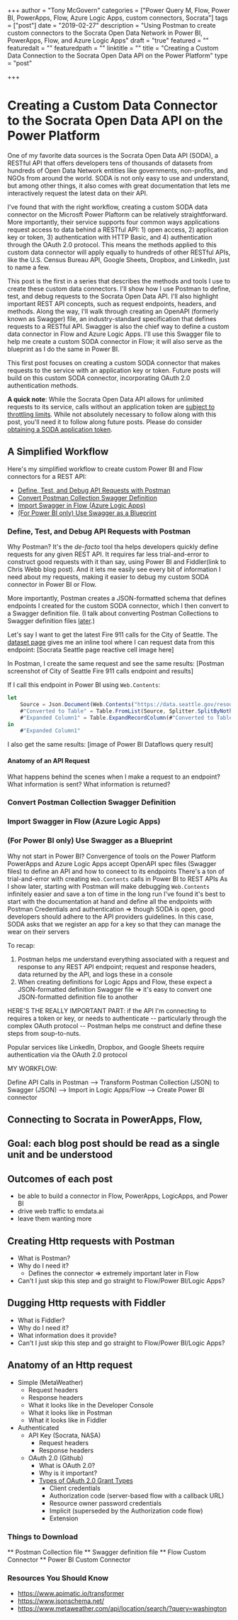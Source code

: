 +++
author = "Tony McGovern"
categories = ["Power Query M, Flow, Power BI, PowerApps, Flow, Azure Logic Apps, custom connectors, Socrata"]
tags = ["post"]
date = "2019-02-27"
description = "Using Postman to create custom connectors to the Socrata Open Data Network in Power BI, PowerApps, Flow, and Azure Logic Apps"
draft = "true"
featured = ""
featuredalt = ""
featuredpath = ""
linktitle = ""
title = "Creating a Custom Data Connection to the Socrata Open Data API on the Power Platform"
type = "post"

+++

# Creating a Custom Data Connector to the Socrata Open Data API on the Power Platform

One of my favorite data sources is the Socrata Open Data API (SODA), a RESTful API that offers developers tens of thousands of datasets from hundreds of Open Data Network entities like governments, non-profits, and NGOs from around the world. SODA is not only easy to use and understand, but among other things, it also comes with great documentation that lets me interactively request the latest data on their API.

I've found that with the right workflow, creating a custom SODA data connector on the Microsft Power Plaftorm can be relatively straightforward. More importantly, their service supports four common ways applications request access to data behind a RESTful API: 1) open access, 2) application key or token, 3) authentication with HTTP Basic, and 4) authentication through the OAuth 2.0 protocol. This means the methods applied to this custom data connector will apply equally to hundreds of other RESTful APIs, like the U.S. Census Bureau API, Google Sheets, Dropbox, and LinkedIn, just to name a few.

This post is the first in a series that describes the methods and tools I use to create these custom data connectors. I'll show how I use Postman to define, test, and debug requests to the Socrata Open Data API. I'll also highlight important REST API concepts, such as request endpoints, headers, and methods. Along the way, I'll walk through creating an OpenAPI (formerly known as Swagger) file, an industry-standard specification that defines requests to a RESTful API. Swagger is also the chief way to define a custom data connector in Flow and Azure Logic Apps. I'll use this Swagger file to help me create a custom SODA connector in Flow; it will also serve as the blueprint as I do the same in Power BI.

This first post focuses on creating a custom SODA connector that makes requests to the service with an application key or token. Future posts will build on this custom SODA connector, incorporating OAuth 2.0 authentication methods.

**A quick note**: While the Socrata Open Data API allows for unlimited requests to its service, calls without an application token are [subject to throttling limits](https://dev.socrata.com/docs/app-tokens.html#throttling-limits). While not absolutely necessary to follow along with this post, you'll need it to follow along future posts. Please do consider [obtaining a SODA application token](https://dev.socrata.com/docs/app-tokens.html#obtaining-an-application-token).

## A Simplified Workflow

Here's my simplified workflow to create custom Power BI and Flow connectors for a REST API:

- [Define, Test, and Debug API Requests with Postman](#define-test-and-debug-api-requests-with-postman)
- [Convert Postman Collection Swagger Definition](#convert-postman-collection-swagger-definition)
- [Import Swagger in Flow (Azure Logic Apps)](#import-swagger-in-flow-(azure-logic-apps))
- [(For Power BI only) Use Swagger as a Blueprint](#(for-power-bi-only)-use-swagger-as-a-blueprint)

### Define, Test, and Debug API Requests with Postman

Why Postman? It's the *de-facto* tool tha helps developers quickly define requests for any given REST API. It requires far less trial-and-error to construct good requests with it than say, using Power BI and Fiddler(link to Chris Webb blog post). And it lets me easily see every bit of information I need about my requests, making it easier to debug my custom SODA connector in Power BI or Flow.

More importantly, Postman creates a JSON-formatted schema that defines endpoints I created for the custom SODA connector, which I then convert to a Swagger definition file. (I talk about converting Postman Collections to Swagger definition files [later](#convert-postman-collection-swagger-definition).)

Let's say I want to get the latest Fire 911 calls for the City of Seattle. The [dataset page](https://dev.socrata.com/foundry/data.seattle.gov/grwu-wqtk) gives me an inline tool where I can request data from this endpoint:
[Socrata Seattle page reactive cell image here]

In Postman, I create the same request and see the same results:
[Postman screenshot of City of Seattle Fire 911 calls endpoint and results]

If I call this endpoint in Power BI using `Web.Contents`:

``` javascript
let
    Source = Json.Document(Web.Contents("https://data.seattle.gov/resource/grwu-wqtk.json")),
    #"Converted to Table" = Table.FromList(Source, Splitter.SplitByNothing(), null, null, ExtraValues.Error),
    #"Expanded Column1" = Table.ExpandRecordColumn(#"Converted to Table", "Column1", {":@computed_region_kuhn_3gp2", ":@computed_region_q256_3sug", "address", "datetime", "incident_number", "latitude", "longitude", "report_location", "type", ":@computed_region_2day_rhn5", ":@computed_region_cyqu_gs94"}, {":@computed_region_kuhn_3gp2", ":@computed_region_q256_3sug", "address", "datetime", "incident_number", "latitude", "longitude", "report_location", "type", ":@computed_region_2day_rhn5", ":@computed_region_cyqu_gs94"})
in
    #"Expanded Column1"
```

I also get the same results:
[image of Power BI Dataflows query result]

#### Anatomy of an API Request

What happens behind the scenes when I make a request to an endpoint? 
What information is sent? 
What information is returned? 

### Convert Postman Collection Swagger Definition

### Import Swagger in Flow (Azure Logic Apps)

### (For Power BI only) Use Swagger as a Blueprint



Why not start in Power BI?
Convergence of tools on the Power Platform
PowerApps and Azure Logic Apps accept OpenAPI spec files (Swagger files) to define an API and how to coneect to its endpoints
There's a ton of trial-and-error with creating `Web.Contents` calls in Power BI to REST APIs
As I show later, starting with Postman will make debugging `Web.Contents` infinitely easier and save a ton of time in the long run
I've found it's best to start with the documentation at hand and define all the endpoints with Postman
Credentials and authentication => though SODA is open, good developers should adhere to the API providers guidelines. In this case, SODA asks that we register an app for a key so that they can manage the wear on their servers


To recap:
1. Postman helps me understand everything associated with a request and response to any REST API endpoint; request and response headers, data returned by the API, and logs these in a console
2. When creating definitions for Logic Apps and Flow, these expect a JSON-formatted definition Swagger file => it's easy to convert one JSON-formatted definition file to another

HERE'S THE REALLY IMPORTANT PART: if the API I'm connecting to requires a token or key, or needs to authenticate -- particularly through the complex OAuth protocol -- Postman helps me construct and define these steps from soup-to-nuts.

Popular services like LinkedIn, Dropbox, and Google Sheets require authentication via the OAuth 2.0 protocol

MY WORKFLOW:

Define API Calls in Postman --> Transform Postman Collection (JSON) to Swagger (JSON) 
                                                                                      --> Import in Logic Apps/Flow
                                                                                      --> Create Power BI connector


## Connecting to Socrata in PowerApps, Flow, 

## Goal: each blog post should be read as a single unit and be understood

## Outcomes of each post

+ be able to build a connector in Flow, PowerApps, LogicApps, and Power BI
+ drive web traffic to emdata.ai
+ leave them wanting more

## Creating Http requests with Postman

+ What is Postman?
+ Why do I need it?
  + Defines the connector => extremely important later in Flow
+ Can't I just skip this step and go straight to Flow/Power BI/Logic Apps?

## Dugging Http requests with Fiddler

+ What is Fiddler?
+ Why do I need it?
+ What information does it provide?
+ Can't I just skip this step and go straight to Flow/Power BI/Logic Apps?

## Anatomy of an Http request

+ Simple (MetaWeather)
  + Request headers
  + Response headers
  + What it looks like in the Developer Console
  + What it looks like in Postman
  + What it looks like in Fiddler
+ Authenticated
  + API Key (Socrata, NASA)
    + Request headers
    + Response headers
  + OAuth 2.0 (Github)
    + What is OAuth 2.0?
    + Why is it important?
    + [Types of OAuth 2.0 Grant Types](https://auth0.com/docs/api-auth/which-oauth-flow-to-use)
      + Client credentials
      + Authorization code (server-based flow with a callback URL)
      + Resource owner password credentials
      + Implicit (superseded by the Authorization code flow)
      + Extension

### Things to Download
** Postman Collection file
** Swagger definition file
** Flow Custom Connector
** Power BI Custom Connector

### Resources You Should Know
+ <https://www.apimatic.io/transformer>
+ <https://www.jsonschema.net/>
+ <https://www.metaweather.com/api/location/search/?query=washington>
